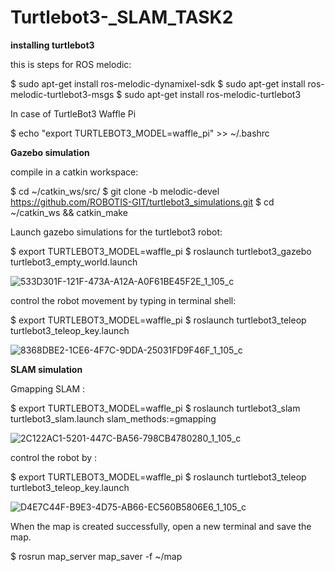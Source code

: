 # Turtlebot3-_SLAM_TASK2


**installing turtlebot3**

this is steps for ROS melodic:

$ sudo apt-get install ros-melodic-dynamixel-sdk
$ sudo apt-get install ros-melodic-turtlebot3-msgs
$ sudo apt-get install ros-melodic-turtlebot3




In case of TurtleBot3 Waffle Pi

$ echo "export TURTLEBOT3_MODEL=waffle_pi" >> ~/.bashrc



**Gazebo simulation**

compile  in a catkin workspace:

$ cd ~/catkin_ws/src/
$ git clone -b melodic-devel https://github.com/ROBOTIS-GIT/turtlebot3_simulations.git
$ cd ~/catkin_ws && catkin_make


Launch  gazebo simulations for the turtlebot3 robot:


$ export TURTLEBOT3_MODEL=waffle_pi
$ roslaunch turtlebot3_gazebo turtlebot3_empty_world.launch






![533D301F-121F-473A-A12A-A0F61BE45F2E_1_105_c](https://user-images.githubusercontent.com/86611989/125991610-e3cb8b66-9e59-4d45-b927-153cfd3200eb.jpeg)






control the robot movement by typing in terminal shell:

$ export TURTLEBOT3_MODEL=waffle_pi
$ roslaunch turtlebot3_teleop turtlebot3_teleop_key.launch


![8368DBE2-1CE6-4F7C-9DDA-25031FD9F46F_1_105_c](https://user-images.githubusercontent.com/86611989/125992091-3e8f3332-170d-43a1-b49e-a2e32f90522e.jpeg)





**SLAM simulation**


Gmapping SLAM :

$ export TURTLEBOT3_MODEL=waffle_pi
$ roslaunch turtlebot3_slam turtlebot3_slam.launch slam_methods:=gmapping


![2C122AC1-5201-447C-BA56-798CB4780280_1_105_c](https://user-images.githubusercontent.com/86611989/125992331-d27bc82a-edb1-4a16-bdbd-cc02d57f6bb8.jpeg)




control the robot by :


$ export TURTLEBOT3_MODEL=waffle_pi
$ roslaunch turtlebot3_teleop turtlebot3_teleop_key.launch



![D4E7C44F-B9E3-4D75-AB66-EC560B5806E6_1_105_c](https://user-images.githubusercontent.com/86611989/125992467-95be18f1-392e-4c3d-997e-578de1001a41.jpeg)



When the map is created successfully, open a new terminal and save the map.

$ rosrun map_server map_saver -f ~/map
